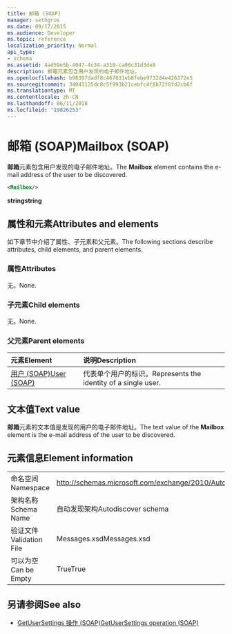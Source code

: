 ```yaml
---
title: 邮箱 (SOAP)
manager: sethgros
ms.date: 09/17/2015
ms.audience: Developer
ms.topic: reference
localization_priority: Normal
api_type:
- schema
ms.assetid: 4ad59e5b-4047-4c34-a318-ca06c31d3de8
description: 邮箱元素包含用户发现的电子邮件地址。
ms.openlocfilehash: b98397dadf8c467031eb8febe9732d4e426372e5
ms.sourcegitcommit: 34041125dc8c5f993b21cebfc4f8b72f0fd2cb6f
ms.translationtype: MT
ms.contentlocale: zh-CN
ms.lasthandoff: 06/11/2018
ms.locfileid: "19826253"
---
```

# <a name="mailbox-soap"></a><span data-ttu-id="e1626-103">邮箱 (SOAP)</span><span class="sxs-lookup"><span data-stu-id="e1626-103">Mailbox (SOAP)</span></span>

<span data-ttu-id="e1626-104">**邮箱**元素包含用户发现的电子邮件地址。</span><span class="sxs-lookup"><span data-stu-id="e1626-104">The **Mailbox** element contains the e-mail address of the user to be discovered.</span></span> 
  
```XML
<Mailbox/>
```

<span data-ttu-id="e1626-105">**string**</span><span class="sxs-lookup"><span data-stu-id="e1626-105">**string**</span></span>

## <a name="attributes-and-elements"></a><span data-ttu-id="e1626-106">属性和元素</span><span class="sxs-lookup"><span data-stu-id="e1626-106">Attributes and elements</span></span>

<span data-ttu-id="e1626-107">如下章节中介绍了属性、子元素和父元素。</span><span class="sxs-lookup"><span data-stu-id="e1626-107">The following sections describe attributes, child elements, and parent elements.</span></span>
  
### <a name="attributes"></a><span data-ttu-id="e1626-108">属性</span><span class="sxs-lookup"><span data-stu-id="e1626-108">Attributes</span></span>

<span data-ttu-id="e1626-109">无。</span><span class="sxs-lookup"><span data-stu-id="e1626-109">None.</span></span>
  
### <a name="child-elements"></a><span data-ttu-id="e1626-110">子元素</span><span class="sxs-lookup"><span data-stu-id="e1626-110">Child elements</span></span>

<span data-ttu-id="e1626-111">无。</span><span class="sxs-lookup"><span data-stu-id="e1626-111">None.</span></span>
  
### <a name="parent-elements"></a><span data-ttu-id="e1626-112">父元素</span><span class="sxs-lookup"><span data-stu-id="e1626-112">Parent elements</span></span>

|<span data-ttu-id="e1626-113">**元素**</span><span class="sxs-lookup"><span data-stu-id="e1626-113">**Element**</span></span>|<span data-ttu-id="e1626-114">**说明**</span><span class="sxs-lookup"><span data-stu-id="e1626-114">**Description**</span></span>|
|:-----|:-----|
|[<span data-ttu-id="e1626-115">用户 (SOAP)</span><span class="sxs-lookup"><span data-stu-id="e1626-115">User (SOAP)</span></span>](user-soap.md) <br/> |<span data-ttu-id="e1626-116">代表单个用户的标识。</span><span class="sxs-lookup"><span data-stu-id="e1626-116">Represents the identity of a single user.</span></span>  <br/> |
   
## <a name="text-value"></a><span data-ttu-id="e1626-117">文本值</span><span class="sxs-lookup"><span data-stu-id="e1626-117">Text value</span></span>

<span data-ttu-id="e1626-118">**邮箱**元素的文本值是发现的用户的电子邮件地址。</span><span class="sxs-lookup"><span data-stu-id="e1626-118">The text value of the **Mailbox** element is the e-mail address of the user to be discovered.</span></span> 
  
## <a name="element-information"></a><span data-ttu-id="e1626-119">元素信息</span><span class="sxs-lookup"><span data-stu-id="e1626-119">Element information</span></span>

|||
|:-----|:-----|
|<span data-ttu-id="e1626-120">命名空间</span><span class="sxs-lookup"><span data-stu-id="e1626-120">Namespace</span></span>  <br/> |http://schemas.microsoft.com/exchange/2010/Autodiscover  <br/> |
|<span data-ttu-id="e1626-121">架构名称</span><span class="sxs-lookup"><span data-stu-id="e1626-121">Schema Name</span></span>  <br/> |<span data-ttu-id="e1626-122">自动发现架构</span><span class="sxs-lookup"><span data-stu-id="e1626-122">Autodiscover schema</span></span>  <br/> |
|<span data-ttu-id="e1626-123">验证文件</span><span class="sxs-lookup"><span data-stu-id="e1626-123">Validation File</span></span>  <br/> |<span data-ttu-id="e1626-124">Messages.xsd</span><span class="sxs-lookup"><span data-stu-id="e1626-124">Messages.xsd</span></span>  <br/> |
|<span data-ttu-id="e1626-125">可以为空</span><span class="sxs-lookup"><span data-stu-id="e1626-125">Can be Empty</span></span>  <br/> |<span data-ttu-id="e1626-126">True</span><span class="sxs-lookup"><span data-stu-id="e1626-126">True</span></span>  <br/> |
   
## <a name="see-also"></a><span data-ttu-id="e1626-127">另请参阅</span><span class="sxs-lookup"><span data-stu-id="e1626-127">See also</span></span>

- [<span data-ttu-id="e1626-128">GetUserSettings 操作 (SOAP)</span><span class="sxs-lookup"><span data-stu-id="e1626-128">GetUserSettings operation (SOAP)</span></span>](getusersettings-operation-soap.md)

